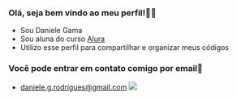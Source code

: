 ### Olá, seja bem vindo ao meu perfil!🖤🤖
- Sou Daniele Gama
- Sou aluna do curso [Alura](www.alura.com.br)
- Utilizo esse perfil para compartilhar e organizar meus códigos

### Você pode entrar em contato comigo por email📧
- daniele.g.rodrigues@gmail.com
![](https://media1.tenor.com/m/YAClYZzwPn8AAAAC/hello-hi.gif)
